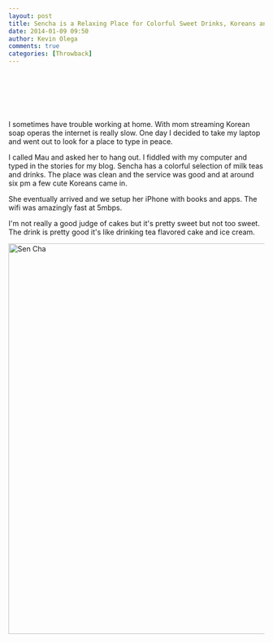 ```yaml
---
layout: post
title: Sencha is a Relaxing Place for Colorful Sweet Drinks, Koreans and Fast Internet
date: 2014-01-09 09:50
author: Kevin Olega
comments: true
categories: [Throwback]
---
```

&nbsp;

&nbsp;

&nbsp;

I sometimes have trouble working at home. With mom streaming Korean soap operas the internet is really slow. One day I decided to take my laptop and went out to look for a place to type in peace.

I called Mau and asked her to hang out. I fiddled with my computer and typed in the stories for my blog. Sencha has a colorful selection of milk teas and drinks. The place was clean and the service was good and at around six pm a few cute Koreans came in.

She eventually arrived and we setup her iPhone with books and apps. The wifi was amazingly fast at 5mbps.

I'm not really a good judge of cakes but it's pretty sweet but not too sweet. The drink is pretty good it's like drinking tea flavored cake and ice cream.

<a href="http://philippineislandliving.com/sencha-is-a-relaxing-place-for-colorful-sweet-drinks-koreans-and-fast-internet/sen-cha-snack_20130729_184055/" rel="attachment wp-att-1326"><img class="alignleft size-large wp-image-1326" alt="Sen Cha" src="http://philippineislandliving.com/wp-content/uploads/2014/01/Sen-Cha-Snack_20130729_184055-1024x768.jpg" width="1024" height="768" /></a>
